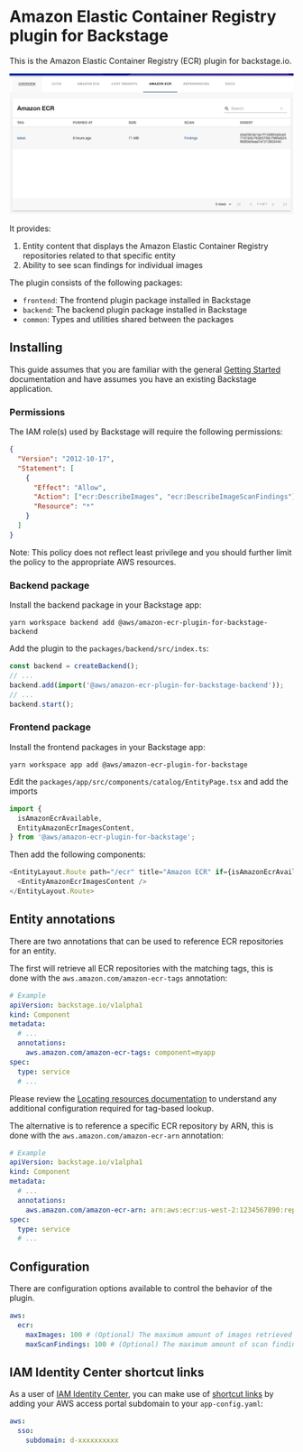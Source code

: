 # Amazon Elastic Container Registry plugin for Backstage

This is the Amazon Elastic Container Registry (ECR) plugin for backstage.io.

![Amazon Elastic Container Registry plugin tab](../../docs/images/ecr-tab.png)

It provides:

1. Entity content that displays the Amazon Elastic Container Registry repositories related to that specific entity
2. Ability to see scan findings for individual images

The plugin consists of the following packages:

- `frontend`: The frontend plugin package installed in Backstage
- `backend`: The backend plugin package installed in Backstage
- `common`: Types and utilities shared between the packages

## Installing

This guide assumes that you are familiar with the general [Getting Started](../../docs/getting-started.md) documentation and have assumes you have an existing Backstage application.

### Permissions

The IAM role(s) used by Backstage will require the following permissions:

```json
{
  "Version": "2012-10-17",
  "Statement": [
    {
      "Effect": "Allow",
      "Action": ["ecr:DescribeImages", "ecr:DescribeImageScanFindings"],
      "Resource": "*"
    }
  ]
}
```

Note: This policy does not reflect least privilege and you should further limit the policy to the appropriate AWS resources.

### Backend package

Install the backend package in your Backstage app:

```shell
yarn workspace backend add @aws/amazon-ecr-plugin-for-backstage-backend
```

Add the plugin to the `packages/backend/src/index.ts`:

```typescript
const backend = createBackend();
// ...
backend.add(import('@aws/amazon-ecr-plugin-for-backstage-backend'));
// ...
backend.start();
```

### Frontend package

Install the frontend packages in your Backstage app:

```shell
yarn workspace app add @aws/amazon-ecr-plugin-for-backstage
```

Edit the `packages/app/src/components/catalog/EntityPage.tsx` and add the imports

```typescript jsx
import {
  isAmazonEcrAvailable,
  EntityAmazonEcrImagesContent,
} from '@aws/amazon-ecr-plugin-for-backstage';
```

Then add the following components:

```typescript jsx
<EntityLayout.Route path="/ecr" title="Amazon ECR" if={isAmazonEcrAvailable}>
  <EntityAmazonEcrImagesContent />
</EntityLayout.Route>
```

## Entity annotations

There are two annotations that can be used to reference ECR repositories for an entity.

The first will retrieve all ECR repositories with the matching tags, this is done with the `aws.amazon.com/amazon-ecr-tags` annotation:

```yaml
# Example
apiVersion: backstage.io/v1alpha1
kind: Component
metadata:
  # ...
  annotations:
    aws.amazon.com/amazon-ecr-tags: component=myapp
spec:
  type: service
  # ...
```

Please review the [Locating resources documentation](../../docs/locating-resources.md) to understand any additional configuration required for tag-based lookup.

The alternative is to reference a specific ECR repository by ARN, this is done with the `aws.amazon.com/amazon-ecr-arn` annotation:

```yaml
# Example
apiVersion: backstage.io/v1alpha1
kind: Component
metadata:
  # ...
  annotations:
    aws.amazon.com/amazon-ecr-arn: arn:aws:ecr:us-west-2:1234567890:repository/myapp-repository
spec:
  type: service
  # ...
```

## Configuration

There are configuration options available to control the behavior of the plugin.

```yaml
aws:
  ecr:
    maxImages: 100 # (Optional) The maximum amount of images retrieved from a repository
    maxScanFindings: 100 # (Optional) The maximum amount of scan findings retrieved from an image
```

## IAM Identity Center shortcut links

As a user of [IAM Identity Center](https://docs.aws.amazon.com/singlesignon/latest/userguide/what-is.html), you can make use of [shortcut links](https://docs.aws.amazon.com/singlesignon/latest/userguide/createshortcutlink.html) by adding your AWS access portal subdomain to your `app-config.yaml`:

```yaml
aws:
  sso:
    subdomain: d-xxxxxxxxxx
```
